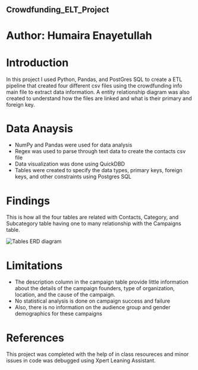 ## Crowdfunding_ELT_Project 
# Author: Humaira Enayetullah

# Introduction
In this project I used Python, Pandas, and PostGres SQL to create a ETL pipeline that created four different csv files using the crowdfunding info main file to extract data information. A entity relationship diagram was also created to understand how the files are linked and what is their primary and foreign key.

# Data Anaysis
* NumPy and Pandas were used for data analysis
* Regex was used to parse through text data to create the contacts csv file
* Data visualization was done using QuickDBD
* Tables were created to  specify the data types, primary keys, foreign keys, and other constraints using Postgres SQL

# Findings
This is how all the four tables are related with Contacts, Category, and Subcategory table having one to many relationship with the Campaigns table.


![Tables ERD diagram](https://github.com/user-attachments/assets/382d8132-f058-4abb-abf3-a834f4ddfbe4)

# Limitations
* The description column in the campaign table provide little information about the details of the campaign founders, type of organization, location, and the cause of the campaign.
* No statistical analysis is done on campaign success and failure
* Also, there is no information on the audience group and gender demographics for these campaigns

# References
This project was completed with the help of in class resoureces and minor issues in code was  debugged using Xpert Leaning Assistant.

